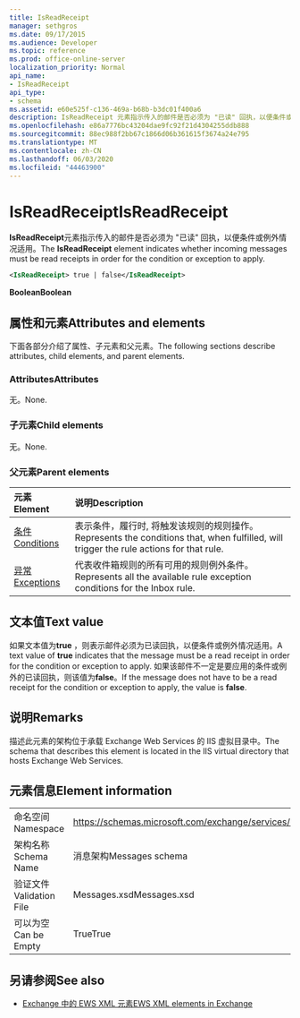 ```yaml
---
title: IsReadReceipt
manager: sethgros
ms.date: 09/17/2015
ms.audience: Developer
ms.topic: reference
ms.prod: office-online-server
localization_priority: Normal
api_name:
- IsReadReceipt
api_type:
- schema
ms.assetid: e60e525f-c136-469a-b68b-b3dc01f400a6
description: IsReadReceipt 元素指示传入的邮件是否必须为 "已读" 回执，以便条件或例外情况适用。
ms.openlocfilehash: e86a7776bc43204dae9fc92f21d4304255ddb888
ms.sourcegitcommit: 88ec988f2bb67c1866d06b361615f3674a24e795
ms.translationtype: MT
ms.contentlocale: zh-CN
ms.lasthandoff: 06/03/2020
ms.locfileid: "44463900"
---
```

# <a name="isreadreceipt"></a><span data-ttu-id="b7171-103">IsReadReceipt</span><span class="sxs-lookup"><span data-stu-id="b7171-103">IsReadReceipt</span></span>

<span data-ttu-id="b7171-104">**IsReadReceipt**元素指示传入的邮件是否必须为 "已读" 回执，以便条件或例外情况适用。</span><span class="sxs-lookup"><span data-stu-id="b7171-104">The **IsReadReceipt** element indicates whether incoming messages must be read receipts in order for the condition or exception to apply.</span></span> 
  
```XML
<IsReadReceipt> true | false</IsReadReceipt>
```

 <span data-ttu-id="b7171-105">**Boolean**</span><span class="sxs-lookup"><span data-stu-id="b7171-105">**Boolean**</span></span>
## <a name="attributes-and-elements"></a><span data-ttu-id="b7171-106">属性和元素</span><span class="sxs-lookup"><span data-stu-id="b7171-106">Attributes and elements</span></span>

<span data-ttu-id="b7171-107">下面各部分介绍了属性、子元素和父元素。</span><span class="sxs-lookup"><span data-stu-id="b7171-107">The following sections describe attributes, child elements, and parent elements.</span></span>
  
### <a name="attributes"></a><span data-ttu-id="b7171-108">Attributes</span><span class="sxs-lookup"><span data-stu-id="b7171-108">Attributes</span></span>

<span data-ttu-id="b7171-109">无。</span><span class="sxs-lookup"><span data-stu-id="b7171-109">None.</span></span>
  
### <a name="child-elements"></a><span data-ttu-id="b7171-110">子元素</span><span class="sxs-lookup"><span data-stu-id="b7171-110">Child elements</span></span>

<span data-ttu-id="b7171-111">无。</span><span class="sxs-lookup"><span data-stu-id="b7171-111">None.</span></span>
  
### <a name="parent-elements"></a><span data-ttu-id="b7171-112">父元素</span><span class="sxs-lookup"><span data-stu-id="b7171-112">Parent elements</span></span>

|<span data-ttu-id="b7171-113">**元素**</span><span class="sxs-lookup"><span data-stu-id="b7171-113">**Element**</span></span>|<span data-ttu-id="b7171-114">**说明**</span><span class="sxs-lookup"><span data-stu-id="b7171-114">**Description**</span></span>|
|:-----|:-----|
|[<span data-ttu-id="b7171-115">条件</span><span class="sxs-lookup"><span data-stu-id="b7171-115">Conditions</span></span>](conditions.md) <br/> |<span data-ttu-id="b7171-116">表示条件，履行时, 将触发该规则的规则操作。</span><span class="sxs-lookup"><span data-stu-id="b7171-116">Represents the conditions that, when fulfilled, will trigger the rule actions for that rule.</span></span>  <br/> |
|[<span data-ttu-id="b7171-117">异常</span><span class="sxs-lookup"><span data-stu-id="b7171-117">Exceptions</span></span>](exceptions.md) <br/> |<span data-ttu-id="b7171-118">代表收件箱规则的所有可用的规则例外条件。</span><span class="sxs-lookup"><span data-stu-id="b7171-118">Represents all the available rule exception conditions for the Inbox rule.</span></span>  <br/> |
   
## <a name="text-value"></a><span data-ttu-id="b7171-119">文本值</span><span class="sxs-lookup"><span data-stu-id="b7171-119">Text value</span></span>

<span data-ttu-id="b7171-120">如果文本值为**true** ，则表示邮件必须为已读回执，以便条件或例外情况适用。</span><span class="sxs-lookup"><span data-stu-id="b7171-120">A text value of **true** indicates that the message must be a read receipt in order for the condition or exception to apply.</span></span> <span data-ttu-id="b7171-121">如果该邮件不一定是要应用的条件或例外的已读回执，则该值为**false**。</span><span class="sxs-lookup"><span data-stu-id="b7171-121">If the message does not have to be a read receipt for the condition or exception to apply, the value is **false**.</span></span>
  
## <a name="remarks"></a><span data-ttu-id="b7171-122">说明</span><span class="sxs-lookup"><span data-stu-id="b7171-122">Remarks</span></span>

<span data-ttu-id="b7171-123">描述此元素的架构位于承载 Exchange Web Services 的 IIS 虚拟目录中。</span><span class="sxs-lookup"><span data-stu-id="b7171-123">The schema that describes this element is located in the IIS virtual directory that hosts Exchange Web Services.</span></span>
  
## <a name="element-information"></a><span data-ttu-id="b7171-124">元素信息</span><span class="sxs-lookup"><span data-stu-id="b7171-124">Element information</span></span>

|||
|:-----|:-----|
|<span data-ttu-id="b7171-125">命名空间</span><span class="sxs-lookup"><span data-stu-id="b7171-125">Namespace</span></span>  <br/> |https://schemas.microsoft.com/exchange/services/2006/messages  <br/> |
|<span data-ttu-id="b7171-126">架构名称</span><span class="sxs-lookup"><span data-stu-id="b7171-126">Schema Name</span></span>  <br/> |<span data-ttu-id="b7171-127">消息架构</span><span class="sxs-lookup"><span data-stu-id="b7171-127">Messages schema</span></span>  <br/> |
|<span data-ttu-id="b7171-128">验证文件</span><span class="sxs-lookup"><span data-stu-id="b7171-128">Validation File</span></span>  <br/> |<span data-ttu-id="b7171-129">Messages.xsd</span><span class="sxs-lookup"><span data-stu-id="b7171-129">Messages.xsd</span></span>  <br/> |
|<span data-ttu-id="b7171-130">可以为空</span><span class="sxs-lookup"><span data-stu-id="b7171-130">Can be Empty</span></span>  <br/> |<span data-ttu-id="b7171-131">True</span><span class="sxs-lookup"><span data-stu-id="b7171-131">True</span></span>  <br/> |
   
## <a name="see-also"></a><span data-ttu-id="b7171-132">另请参阅</span><span class="sxs-lookup"><span data-stu-id="b7171-132">See also</span></span>



- [<span data-ttu-id="b7171-133">Exchange 中的 EWS XML 元素</span><span class="sxs-lookup"><span data-stu-id="b7171-133">EWS XML elements in Exchange</span></span>](ews-xml-elements-in-exchange.md)

